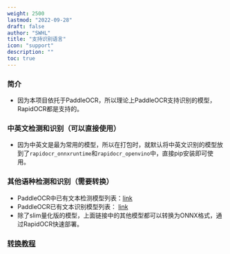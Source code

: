 ```yaml
---
weight: 2500
lastmod: "2022-09-28"
draft: false
author: "SWHL"
title: "支持识别语言"
icon: "support"
description: ""
toc: true
---
```


### 简介
- 因为本项目依托于PaddleOCR，所以理论上PaddleOCR支持识别的模型，RapidOCR都是支持的。

### 中英文检测和识别（可以直接使用）
- 因为中英文是最为常用的模型，所以在打包时，就默认将中英文识别的模型放到了`rapidocr_onnxruntime`和`rapidocr_openvino`中，直接pip安装即可使用。

### 其他语种检测和识别（需要转换）
- PaddleOCR中已有文本检测模型列表：[link](https://github.com/PaddlePaddle/PaddleOCR/blob/release/2.6/doc/doc_ch/models_list.md#1-%E6%96%87%E6%9C%AC%E6%A3%80%E6%B5%8B%E6%A8%A1%E5%9E%8B)
- PaddleOCR已有文本识别模型列表： [link](https://github.com/PaddlePaddle/PaddleOCR/blob/release/2.6/doc/doc_ch/models_list.md#2-%E6%96%87%E6%9C%AC%E8%AF%86%E5%88%AB%E6%A8%A1%E5%9E%8B)
- 除了slim量化版的模型，上面链接中的其他模型都可以转换为ONNX格式，通过RapidOCR快速部署。

### [转换教程](./convert_model.md)


<script src="https://giscus.app/client.js"
        data-repo="RapidAI/RapidOCRDocs"
        data-repo-id="R_kgDOKS1JHQ"
        data-category="Q&A"
        data-category-id="DIC_kwDOKS1JHc4Ce5E0"
        data-mapping="title"
        data-strict="0"
        data-reactions-enabled="1"
        data-emit-metadata="0"
        data-input-position="top"
        data-theme="preferred_color_scheme"
        data-lang="zh-CN"
        data-loading="lazy"
        crossorigin="anonymous"
        async>
</script>